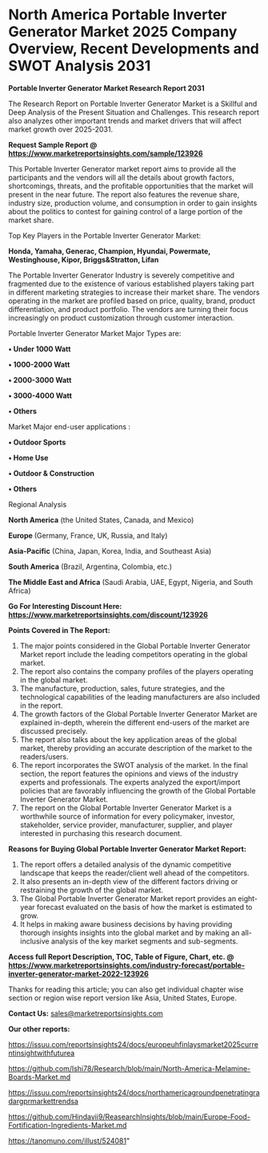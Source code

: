 # North America Portable Inverter Generator Market 2025 Company Overview, Recent Developments and SWOT Analysis 2031

<strong>Portable Inverter Generator Market Research Report 2031</strong>

The Research Report on Portable Inverter Generator Market is a Skillful and Deep Analysis of the Present Situation and Challenges. This research report also analyzes other important trends and market drivers that will affect market growth over 2025-2031.

<strong>Request Sample Report @ <a href=https://www.marketreportsinsights.com/sample/123926>https://www.marketreportsinsights.com/sample/123926</a></strong>

This Portable Inverter Generator market report aims to provide all the participants and the vendors will all the details about growth factors, shortcomings, threats, and the profitable opportunities that the market will present in the near future. The report also features the revenue share, industry size, production volume, and consumption in order to gain insights about the politics to contest for gaining control of a large portion of the market share.

Top Key Players in the Portable Inverter Generator Market:

<strong>Honda, Yamaha, Generac, Champion, Hyundai, Powermate, Westinghouse, Kipor, Briggs&Stratton, Lifan</strong>

The Portable Inverter Generator Industry is severely competitive and fragmented due to the existence of various established players taking part in different marketing strategies to increase their market share. The vendors operating in the market are profiled based on price, quality, brand, product differentiation, and product portfolio. The vendors are turning their focus increasingly on product customization through customer interaction.

Portable Inverter Generator Market Major Types are:

<strong>• Under 1000 Watt

• 1000-2000 Watt

• 2000-3000 Watt

• 3000-4000 Watt

• Others</strong>

Market Major end-user applications :

<strong>• Outdoor Sports

• Home Use

• Outdoor & Construction

• Others</strong>

Regional Analysis

</u><strong><b>North America</b></strong> (the United States, Canada, and Mexico)

<strong><b>Europe </b></strong>(Germany, France, UK, Russia, and Italy)

<strong><b>Asia-Pacific</b></strong> (China, Japan, Korea, India, and Southeast Asia)

<strong><b>South America</b></strong> (Brazil, Argentina, Colombia, etc.)

<strong><b>The Middle East and Africa</b></strong> (Saudi Arabia, UAE, Egypt, Nigeria, and South Africa)

<strong>Go For Interesting Discount Here: <a href=https://www.marketreportsinsights.com/discount/123926>https://www.marketreportsinsights.com/discount/123926</a></strong>

<strong>Points Covered in The Report:</strong>
<ol>
  <li>The major points considered in the Global Portable Inverter Generator Market report include the leading competitors operating in the global market.</li>
  <li>The report also contains the company profiles of the players operating in the global market.</li>
  <li>The manufacture, production, sales, future strategies, and the technological capabilities of the leading manufacturers are also included in the report.</li>
  <li>The growth factors of the Global Portable Inverter Generator Market are explained in-depth, wherein the different end-users of the market are discussed precisely.</li>
  <li>The report also talks about the key application areas of the global market, thereby providing an accurate description of the market to the readers/users.</li>
  <li>The report incorporates the SWOT analysis of the market. In the final section, the report features the opinions and views of the industry experts and professionals. The experts analyzed the export/import policies that are favorably influencing the growth of the Global Portable Inverter Generator Market.</li>
  <li>The report on the Global Portable Inverter Generator Market is a worthwhile source of information for every policymaker, investor, stakeholder, service provider, manufacturer, supplier, and player interested in purchasing this research document.</li>
</ol>
<strong>Reasons for Buying Global Portable Inverter Generator Market Report:</strong>

<ol>
  <li>The report offers a detailed analysis of the dynamic competitive landscape that keeps the reader/client well ahead of the competitors.</li>
  <li>It also presents an in-depth view of the different factors driving or restraining the growth of the global market.</li>
  <li>The Global Portable Inverter Generator Market report provides an eight-year forecast evaluated on the basis of how the market is estimated to grow.</li>
  <li>It helps in making aware business decisions by having providing thorough insights insights into the global market and by making an all-inclusive analysis of the key market segments and sub-segments.</li>
</ol>
<strong>Access full Report Description, TOC, Table of Figure, Chart, etc. @ <a href=https://www.marketreportsinsights.com/industry-forecast/portable-inverter-generator-market-2022-123926>https://www.marketreportsinsights.com/industry-forecast/portable-inverter-generator-market-2022-123926</a></strong>


Thanks for reading this article; you can also get individual chapter wise section or region wise report version like Asia, United States, Europe.

<strong>Contact Us:</strong>
sales@marketreportsinsights.com

<strong>Our other reports:</strong>

<a href=https://issuu.com/reportsinsights24/docs/europeuhfinlaysmarket2025currentinsightwithfuturea>https://issuu.com/reportsinsights24/docs/europeuhfinlaysmarket2025currentinsightwithfuturea</a>

<a href=https://github.com/Ishi78/Research/blob/main/North-America-Melamine-Boards-Market.md>https://github.com/Ishi78/Research/blob/main/North-America-Melamine-Boards-Market.md</a>

<a href=https://issuu.com/reportsinsights24/docs/northamericagroundpenetratingradargprmarkettrendsa>https://issuu.com/reportsinsights24/docs/northamericagroundpenetratingradargprmarkettrendsa</a>

<a href=https://github.com/Hindavii9/ReasearchInsights/blob/main/Europe-Food-Fortification-Ingredients-Market.md>https://github.com/Hindavii9/ReasearchInsights/blob/main/Europe-Food-Fortification-Ingredients-Market.md</a>

<a href=https://tanomuno.com/illust/524081>https://tanomuno.com/illust/524081</a>"
